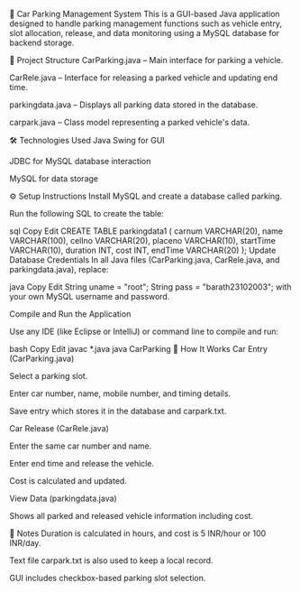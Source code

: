 🚗 Car Parking Management System
This is a GUI-based Java application designed to handle parking management functions such as vehicle entry, slot allocation, release, and data monitoring using a MySQL database for backend storage.

📁 Project Structure
CarParking.java – Main interface for parking a vehicle.

CarRele.java – Interface for releasing a parked vehicle and updating end time.

parkingdata.java – Displays all parking data stored in the database.

carpark.java – Class model representing a parked vehicle's data.

🛠️ Technologies Used
Java Swing for GUI

JDBC for MySQL database interaction

MySQL for data storage

⚙️ Setup Instructions
Install MySQL and create a database called parking.

Run the following SQL to create the table:

sql
Copy
Edit
CREATE TABLE parkingdata1 (
  carnum VARCHAR(20),
  name VARCHAR(100),
  cellno VARCHAR(20),
  placeno VARCHAR(10),
  startTime VARCHAR(10),
  duration INT,
  cost INT,
  endTime VARCHAR(20)
);
Update Database Credentials
In all Java files (CarParking.java, CarRele.java, and parkingdata.java), replace:

java
Copy
Edit
String uname = "root";
String pass = "barath23102003";
with your own MySQL username and password.

Compile and Run the Application

Use any IDE (like Eclipse or IntelliJ) or command line to compile and run:

bash
Copy
Edit
javac *.java
java CarParking
🚦 How It Works
Car Entry (CarParking.java)

Select a parking slot.

Enter car number, name, mobile number, and timing details.

Save entry which stores it in the database and carpark.txt.

Car Release (CarRele.java)

Enter the same car number and name.

Enter end time and release the vehicle.

Cost is calculated and updated.

View Data (parkingdata.java)

Shows all parked and released vehicle information including cost.

📌 Notes
Duration is calculated in hours, and cost is 5 INR/hour or 100 INR/day.

Text file carpark.txt is also used to keep a local record.

GUI includes checkbox-based parking slot selection.
